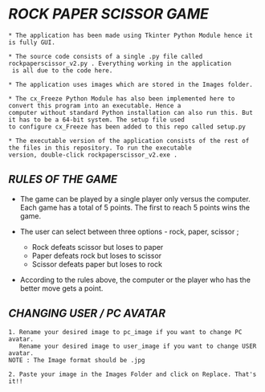 # ***ROCK PAPER SCISSOR GAME***

```
* The application has been made using Tkinter Python Module hence it is fully GUI.

* The source code consists of a single .py file called rockpaperscissor_v2.py . Everything working in the application
 is all due to the code here.

* The application uses images which are stored in the Images folder.

* The cx_Freeze Python Module has also been implemented here to convert this program into an executable. Hence a
computer without standard Python installation can also run this. But it has to be a 64-bit system. The setup file used
to configure cx_Freeze has been added to this repo called setup.py

* The executable version of the application consists of the rest of the files in this repository. To run the executable
version, double-click rockpaperscissor_v2.exe .
```

## ***RULES OF THE GAME***

- The game can be played by a single player only versus the computer. Each game has a total of 5 points.
The first to reach 5 points wins the game.

- The user can select between three options - rock, paper, scissor ;
  - Rock defeats scissor but loses to paper
  - Paper defeats rock but loses to scissor
  - Scissor defeats paper but loses to rock


- According to the rules above, the computer or the player who has the better move gets a point.


## ***CHANGING USER / PC AVATAR***
```
1. Rename your desired image to pc_image if you want to change PC avatar.
   Rename your desired image to user_image if you want to change USER avatar.
NOTE : The Image format should be .jpg

2. Paste your image in the Images Folder and click on Replace. That's it!!
```
